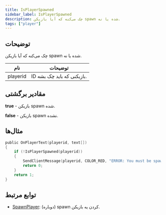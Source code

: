```yaml
---
title: IsPlayerSpawned
sidebar_label: IsPlayerSpawned
description: چک می‌کنه که آیا بازیکن spawn شده یا نه.
tags: ["player"]
---
```


<VersionWarn version='omp v1.1.0.2612' />

## توضیحات

چک می‌کنه که آیا بازیکن spawn شده یا نه.

| نام      | توضیحات                         |
|----------|--------------------------------|
| playerid | ID بازیکنی که باید چک بشه.      |

## مقادیر برگشتی

**true** - بازیکن spawn شده.

**false** - بازیکن spawn نشده.

## مثال‌ها

```c
public OnPlayerText(playerid, text[])
{
    if (!IsPlayerSpawned(playerid))
    {
        SendClientMessage(playerid, COLOR_RED, "ERROR: You must be spawned to send messages.");
        return 0;
    }
    return 1;
}
```

## توابع مرتبط

- [SpawnPlayer](SpawnPlayer): (دوباره) spawn کردن یه بازیکن.
